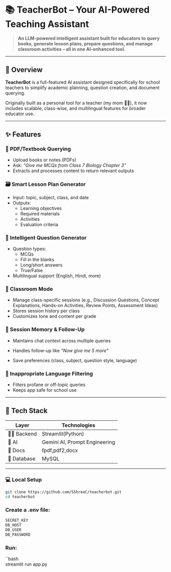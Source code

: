 # 📚 TeacherBot – Your AI-Powered Teaching Assistant

> **An LLM-powered intelligent assistant built for educators to query books, generate lesson plans, prepare questions, and manage classroom activities – all in one AI-enhanced tool.**

---

## 🚀 Overview

**TeacherBot** is a full-featured AI assistant designed specifically for school teachers to simplify academic planning, question creation, and document querying.

Originally built as a personal tool for a teacher (my mom 👩‍🏫), it now includes scalable, class-wise, and multilingual features for broader educator use.

---

## ✨ Features

### 📘 PDF/Textbook Querying
- Upload books or notes (PDFs)
- Ask: _“Give me MCQs from Class 7 Biology Chapter 3”_
- Extracts and processes content to return relevant outputs

### 🗃️ Smart Lesson Plan Generator
- Input: topic, subject, class, and date
- Outputs:
  - Learning objectives
  - Required materials
  - Activities
  - Evaluation criteria

### 🧠 Intelligent Question Generator
- Question types:
  - MCQs
  - Fill in the blanks
  - Long/short answers
  - True/False
- Multilingual support (English, Hindi, more)

### 🏫 Classroom Mode
- Manage class-specific sessions (e.g., Discussion Questions, Concept Explanations, Hands-on Activities, Review Points, Assessment Ideas)
- Stores session history per class
- Customizes tone and content per grade

### 🔁 Session Memory & Follow-Up
- Maintains chat context across multiple queries
- Handles follow-up like _“Now give me 5 more”_

- Save preferences (class, subject, question style, language)

### 🧼 Inappropriate Language Filtering
- Filters profane or off-topic queries
- Keeps app safe for school use

---

## 🧱 Tech Stack

| Layer        | Technologies                            |
|--------------|------------------------------------------|
| 👨‍💻 Backend   |Streamlit(Python)
| 🧠 AI        | Gemini AI, Prompt Engineering            |
| 📄 Docs      | fpdf,pdf2,docx                     |
| 💾 Database  | MySQL                       |


---
### 💻 Local Setup

```bash
git clone https://github.com/SShreeC/teacherbot.git
cd teacherbot
```
### Create a .env file:
```bash PORT=5000
SECRET_KEY
DB_HOST
DB_USER
DB_PASSWORD
```
### Run:
``bash  
streamlit run app.py
```

